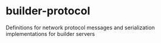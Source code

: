 # builder-protocol

Definitions for network protocol messages and serialization implementations for builder servers
